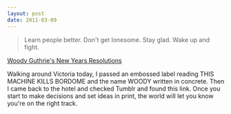 ```yaml
---
layout: post
date: 2011-03-09
---
```


>Learn people better. Don't get lonesome. Stay glad. Wake up and fight.

[Woody Guthrie's New Years Resolutions](https://scottberkun.com/2010/woody-guthries-new-years-resolutions/comment-page-1/)

Walking around Victoria today, I passed an embossed label reading THIS MACHINE KILLS BORDOME and the name WOODY written in concrete. Then I came back to the hotel and checked Tumblr and found this link. Once you start to make decisions and set ideas in print, the world will let you know you're on the right track. 
